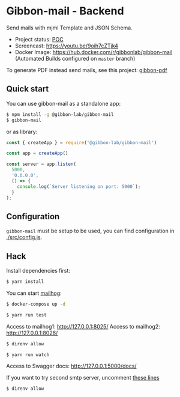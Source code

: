 # Gibbon-mail - Backend

Send mails with mjml Template  and JSON Schema.

- Project status: [POC](https://en.wikipedia.org/wiki/Proof_of_concept)
- Screencast: https://youtu.be/9oih7cZTjk4
- Docker Image: https://hub.docker.com/r/gibbonlab/gibbon-mail (Automated Builds configured on `master` branch)

To generate PDF instead send mails, see this project: [gibbon-pdf](https://github.com/stephane-klein/gibbon-pdf)

## Quick start

You can use gibbon-mail as a standalone app:

```sh
$ npm install -g @gibbon-lab/gibbon-mail
$ gibbon-mail
```

or as library:

```js
const { createApp } = require('@gibbon-lab/gibbon-mail')

const app = createApp()

const server = app.listen(
  5000,
  '0.0.0.0',
  () => {
    console.log(`Server listening on port: 5000`);
  }
);
```

## Configuration

`gibbon-mail` must be setup to be used, you can find configuration in
[./src/config.js](./src/config.js).

## Hack

Install dependencies first:

```sh
$ yarn install
```

You can start [mailhog](https://github.com/mailhog/MailHog):

```sh
$ docker-compose up -d
```

```sh
$ yarn run test
```

Access to mailhog1: http://127.0.0.1:8025/
Access to mailhog2: http://127.0.0.1:8026/

```sh
$ direnv allow
```

```sh
$ yarn run watch
```

Access to Swagger docs: http://127.0.0.1:5000/docs/

If you want to try second smtp server, uncomment [these lines](../.envrc#9-12)

```sh
$ direnv allow
```
